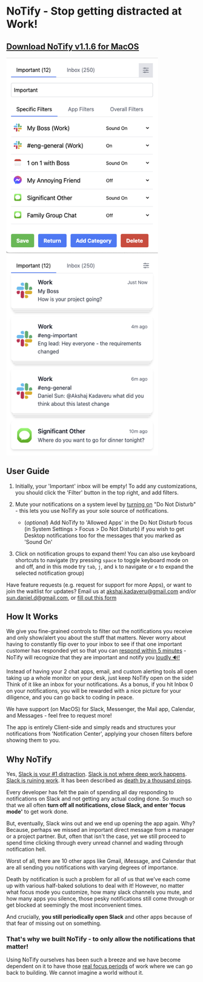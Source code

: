 # NoTify - Stop getting distracted at Work!

## [Download NoTify v1.1.6 for MacOS](https://github.com/No-Tify/NoTify-desktop-releases/releases/download/v1.1.6/notify-darwin-universal-1.1.6.zip)

<img src="pitch_images/PreFilter.png" alt="PreFilter" width="400"/>
<img src="pitch_images/PreNotifications.png" align="top" alt="PreNotifications" width="400"/>

## User Guide

1. Initially, your 'Important' inbox will be empty! To add any customizations, you should click the 'Filter' button in the top right, and add filters.

2. Mute your notifications on a system level by [turning on](https://support.apple.com/en-gb/guide/mac-help/mchl999b7c1a/mac) "Do Not Disturb" - this lets you use NoTify as your sole source of notifications.

   - (_optional_) Add NoTify to 'Allowed Apps' in the Do Not Disturb focus (in System Settings > Focus > Do Not Disturb) if you wish to get Desktop notifications too for the messages that you marked as 'Sound On'

3. Click on notification groups to expand them! You can also use keyboard shortcuts to navigate (try pressing `space` to toggle keyboard mode on and off, and in this mode try `tab`, `j`, and `k` to navigate or `e` to expand the selected notification group)

<!-- You can also follow along in the video below -->

Have feature requests (e.g. request for support for more Apps), or want to join the waitlist for updates? Email us at akshaj.kadaveru@gmail.com and/or sun.daniel.d@gmail.com, or [fill out this form](https://forms.gle/Xwjodpj44C3PKeEm8)

## How It Works

We give you fine-grained controls to filter out the notifications you receive and only show/alert you about the stuff that matters. Never worry about having to constantly flip over to your inbox to see if that one important customer has responded yet so that you can [respond within 5 minutes](https://conversion-monster.com/lead-response-time/) - NoTify will recognize that they are important and notify you [loudly 🔊!](pitch_images/notification_sound.wav)

Instead of having your 2 chat apps, email, and custom alerting tools all open taking up a whole monitor on your desk, just keep NoTify open on the side! Think of it like an inbox for your notifications. As a bonus, if you hit Inbox 0 on your notifications, you will be rewarded with a nice picture for your diligence, and you can go back to coding in peace.

We have support (on MacOS) for Slack, Messenger, the Mail app, Calendar, and Messages - feel free to request more!

The app is entirely Client-side and simply reads and structures your notifications from 'Notification Center', applying your chosen filters before showing them to you.

## Why NoTify

Yes, [Slack is your #1 distraction](https://www.forbes.com/sites/lucianapaulise/2023/05/04/yes-slack-is-your-1-distraction-here-is-how-to-improve-your-productivity/?sh=837f6db3bff8). [Slack is not where deep work happens](https://blog.nuclino.com/slack-is-not-where-deep-work-happens). [Slack is ruining work](https://www.wired.co.uk/article/slack-ruining-work). It has been described as [death by a thousand pings](https://medium.com/counter-intuition/the-hidden-side-of-using-slack-2443d9b66f8a).

Every developer has felt the pain of spending all day responding to notifications on Slack and not getting any actual coding done. So much so that we all often **turn off all notifications, close Slack, and enter 'focus mode'** to get work done.

But, eventually, Slack wins out and we end up opening the app again. Why? Because, perhaps we missed an important direct message from a manager or a project partner. But, often that isn't the case, yet we still proceed to spend time clicking through every unread channel and wading through notification hell.

Worst of all, there are 10 other apps like Gmail, iMessage, and Calendar that are all sending you notifications with varying degrees of importance.

Death by notification is such a problem for all of us that we've each come up with various half-baked solutions to deal with it! However, no matter what focus mode you customize, how many slack channels you mute, and how many apps you silence, those pesky notifications still come through or get blocked at seemingly the most inconvenient times.

And crucially, **you still periodically open Slack** and other apps because of that fear of missing out on something.

### **That's why we built NoTify - to only allow the notifications that matter!**

Using NoTify ourselves has been such a breeze and we have become dependent on it to have those [real focus periods](https://www.getclockwise.com/blog/what-is-focus-time#:~:text=Focus%20Time%20is%20two%20or,give%20it%20your%20undivided%20attention) of work where we can go back to building. We cannot imagine a world without it.

